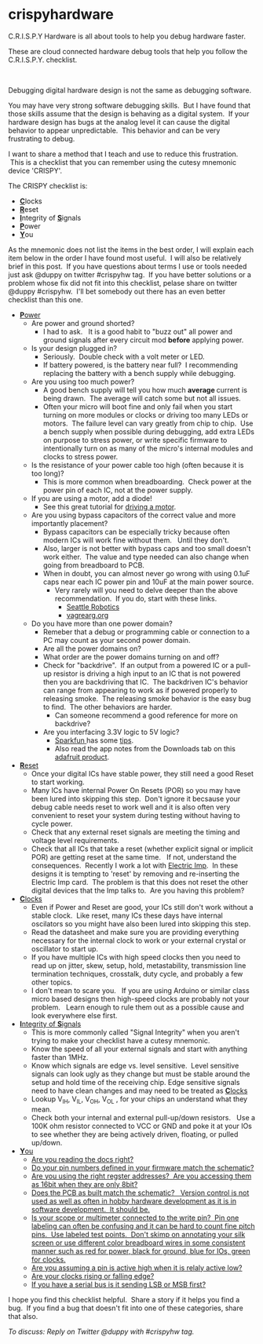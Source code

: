 crispyhardware
==============

C.R.I.S.P.Y Hardware is all about tools to help you debug hardware faster.

These are cloud connected hardware debug tools that help you follow the C.R.I.S.P.Y. checklist.

<p>&nbsp;</p>
<p>Debugging digital hardware design is not the same as debugging software.</p>
<p>You may have very strong software debugging skills. &nbsp;But I have found that those skills assume that the design is behaving as a digital system. &nbsp;If your hardware design has bugs at the analog level it can cause the digital behavior to appear unpredictable. &nbsp;This behavior and can be very frustrating to debug.</p>
<p><span>I want to share a method that I teach and use to reduce this frustration. &nbsp;This is a checklist that y<span>ou</span> can remember using the <span>cutesy</span> mnemonic device 'CRISPY'. &nbsp;</span></p>
<p>The CRISPY checklist is:</p>
<ul>
<li><span style="font-weight: bold; text-decoration: underline;">C</span>locks</li>
<li><strong><span style="text-decoration: underline;">R</span></strong><span><span>eset</span></span></li>
<li><strong><span style="text-decoration: underline;">I</span></strong><span><span>ntegrity</span> of </span><span style="text-decoration: underline;"><strong>S</strong></span><span><span>ignals</span></span></li>
<li><span style="text-decoration: underline;"><strong>P</strong></span><span><span>ower</span></span></li>
<li><strong><span style="text-decoration: underline;">Y</span></strong><span><span>ou</span></span></li>
</ul>
<p><span>As the mnemonic does not list the items in the best order, I will explain each item below in the order I have found most useful. &nbsp;I will also be relatively brief in this post. &nbsp;If y<span>ou</span> have questions about terms I use or tools needed just ask @<span>duppy</span> on twitter #<span>crispyhw</span> tag. &nbsp;If y<span>ou</span> have better solutions or a problem whose fix did not fit into this checklist, <span>pelase</span> share on twitter @<span>duppy</span> #<span>crispyhw</span>. &nbsp;I'll bet somebody out there has an even better checklist than this one.</span></p>
<ul>
<li><strong><span style="text-decoration: underline;">P</span></strong><span style="text-decoration: underline;"><span><span>ower</span></span></span> 
<ul>
<li>Are power and ground shorted?     
<ul>
<li>I had to ask. &nbsp; It is a good habit to "buzz out" all power and ground signals after every circuit mod <strong>before</strong><span>&nbsp;applying p<span>ower</span>.</span></li>
</ul>
</li>
<li>Is your design plugged in?     
<ul>
<li>Seriously. &nbsp;Double check with a volt meter or LED.</li>
<li>If battery powered, is the battery near full? &nbsp;I recommending replacing the battery with a bench supply while debugging.</li>
</ul>
</li>
<li>Are you using too much power?     
<ul>
<li>A good bench supply will tell you how much <strong>average </strong>current is being drawn. &nbsp;The average will catch some but not all issues.</li>
<li><span>Often your micro will boot fine and only fail when y<span>ou</span> start turning on more modules or clocks or driving too many <span>LEDs</span> or motors. &nbsp;The failure level can vary greatly from chip to chip. &nbsp;Use a bench supply when possible during debugging, add extra <span>LEDs</span> on purpose to stress p<span>ower</span>, or write specific firmware to intentionally turn on as many of the <span>micro's</span> internal modules and clocks to stress p<span>ower</span>.</span></li>
</ul>
</li>
<li>Is the resistance of your power cable too high (often because it is too long)?     
<ul>
<li><span>This is more common when <span>breadboarding</span>. &nbsp;Check p<span>ower</span> at the p<span>ower</span> pin of each <span>IC</span>, not at the p<span>ower</span> supply.</span></li>
</ul>
</li>
<li>If you are using a motor, add a diode!     
<ul>
<li>See this great tutorial for <a href="http://itp.nyu.edu/physcomp/Tutorials/HighCurrentLoads#toc4">driving a motor</a>.</li>
</ul>
</li>
<li>Are you using bypass capacitors of the correct value and more importantly placement?     
<ul>
<li><span>Bypass capacitors can be especially tricky because often modern <span>ICs</span> will work fine without them. &nbsp; Until they don't.</span></li>
<li><span>Also, larger is not better with bypass caps and too small doesn't work either. &nbsp;The value and type needed can also change when going from breadboard to <span>PCB</span>.</span></li>
<li><span>When in doubt, y<span>ou</span> can almost never go wrong with using 0.1<span>uF</span> caps near each <span>IC</span> p<span>ower</span> pin and 10<span>uF</span> at the main p<span>ower</span> source. </span> 
<ul>
<li>Very rarely will you need to delve deeper than the above recommendation. &nbsp;If you do, start with these links.     
<ul>
<li><a href="http://www.seattlerobotics.org/encoder/jun97/basics.html">Seattle Robotics</a>&nbsp;</li>
<li><a href="http://www.vagrearg.org/content/decoupling"><span><span>vagrearg</span>.<span>org</span></span></a></li>
</ul>
</li>
</ul>
</li>
</ul>
</li>
<li>Do you have more than one power domain?     
<ul>
<li><span><span>Remeber</span> that a debug or programming cable or connection to a PC may count as your second p<span>ower</span> domain.</span></li>
<li>Are all the power domains on?</li>
<li>What order are the power domains turning on and off?</li>
<li><span>Check for "<span>backdrive</span>". &nbsp;If an output from a powered <span>IC</span> or a pull-up resistor is driving a high input to an <span>IC</span> that is not powered then y<span>ou</span> are <span>backdriving</span> that <span>IC</span>. &nbsp;The <span>backdriven</span> <span>IC's</span> behavior can range from appearing to work as if powered properly to releasing smoke. &nbsp;The releasing smoke behavior is the easy bug to find. &nbsp;The other behaviors are harder. </span> 
<ul>
<li><span>Can someone recommend a good reference for more on <span>backdrive</span>?</span></li>
</ul>
</li>
<li>Are you interfacing 3.3V logic to 5V logic?     
<ul>
<li><a href="http://www.sparkfun.com"><span><span>Sparkfun</span> </span></a>has some <a href="http://www.sparkfun.com/tutorials/65">tips</a>.</li>
<li><span>Also read the app notes from the <span>Downloads</span> tab on this </span><a href="https://www.adafruit.com"><span><span>adafruit</span> </span></a><a href="https://www.adafruit.com/products/757">product</a>.</li>
</ul>
</li>
</ul>
</li>
</ul>
</li>
<li><span style="text-decoration: underline;"><strong>R</strong><span><span>eset</span></span></span> 
<ul>
<li><span>Once your digital <span>ICs</span> have stable p<span>ower</span>, they still need a good R<span>eset</span> to start working.</span></li>
<li><span>Many <span>ICs</span> have internal P<span>ower</span> On Resets (<span>POR</span>) so y<span>ou</span> may have been lured into skipping this step. &nbsp;Don't ignore it <span>becsause</span> your debug cable needs r<span>eset</span> to work well and it is also often very convenient to r<span>eset</span> your system during testing without having to cycle p<span>ower</span>.</span></li>
<li>Check that any external reset signals are meeting the timing and voltage level requirements.</li>
<li><span>Check that all <span>ICs</span> that take a r<span>eset</span> (whether explicit signal or implicit <span>POR</span>) are getting r<span>eset</span> at the same time. &nbsp; If not, understand the consequences. &nbsp;Recently I work a lot with </span><a href="http://www.electricimp.com">Electric Imp</a>. &nbsp;In these designs it is tempting to 'reset' by removing and re-inserting the Electric Imp card. &nbsp;The problem is that this does not reset the other digital devices that the Imp talks to. &nbsp;Are you having this problem?</li>
</ul>
</li>
<li><span style="text-decoration: underline;"><strong>C</strong>locks</span> 
<ul>
<li><span>Even if P<span>ower</span> and R<span>eset</span> are good, your <span>ICs</span> still don't work without a stable clock. &nbsp;Like r<span>eset</span>, many <span>ICs</span> these days have internal <span>oscilators</span> so y<span>ou</span> might have also been lured into skipping this step.</span></li>
<li><span>Read the <span>datasheet</span> and make sure y<span>ou</span> are providing everything necessary for the internal clock to work or your external crystal or oscillator&nbsp;to start up.</span></li>
<li><span>If y<span>ou</span> have multiple <span>ICs</span> with high speed clocks then y<span>ou</span> need to read up on jitter, skew, setup, hold, <span>metastability</span>, transmission line termination techniques, crosstalk, duty cycle, and probably a few other topics.</span></li>
<li><span>I don't mean to scare y<span>ou</span>. &nbsp; If y<span>ou</span> are using <span>Arduino</span> or similar class micro based designs then high-speed clocks are probably not your problem. &nbsp; Learn enough to rule them out as a possible cause and look everywhere else first.</span></li>
</ul>
</li>
<li><span style="text-decoration: underline;"><strong>I</strong><span><span>ntegrity</span> of </span><strong>S</strong><span><span>ignals</span></span></span> 
<ul>
<li><span>This is more commonly called "Signal I<span>ntegrity</span>" when y<span>ou</span> aren't trying to make your checklist have a <span>cutesy</span> mnemonic.</span></li>
<li>Know the speed of all your external signals and start with anything faster than 1MHz.</li>
<li>Know which signals are edge vs. level sensitive. &nbsp;Level sensitive signals can look ugly as they change but must be stable around the setup and hold time of the receiving chip. Edge sensitive signals need to have clean changes and may need to be treated as <span style="text-decoration: underline;"><strong>C</strong>locks</span></li>
<li style="vertical-align: sub;">Lookup V<span style="vertical-align: sub; font-size: 80%;">IH</span>, V<span style="vertical-align: sub; font-size: 80%;">IL</span>, V<span style="vertical-align: sub; font-size: 80%;">OH</span>, V<span style="vertical-align: sub; font-size: 80%;">OL</span> , for your chips an understand what they mean.</li>
<li style="vertical-align: sub;">Check both your internal and external pull-up/down resistors. &nbsp; Use a 100K ohm resistor connected to VCC or GND and poke it at your IOs to see whether they are being actively driven, floating, or pulled up/down.</li>
</ul>
</li>
<li><span style="text-decoration: underline;"><strong>Y</strong>ou</span> 
<ul>
<li><span style="text-decoration: underline;">Are you reading the docs <a href="http://www.imdb.com/title/tt0090605/quotes?item=qt0424789">right</a>?</span></li>
<li><span style="text-decoration: underline;">Do your pin numbers defined in your firmware match the schematic?</span></li>
<li><span style="text-decoration: underline;">Are you using the right regster addresses? &nbsp;Are you accessing them as 16bit when they are only 8bit?</span></li>
<li><span style="text-decoration: underline;">Does the PCB as built match the schematic? &nbsp; Version control is not used as well as often in hobby hardware development as it is in software development. &nbsp;It should be.</span></li>
<li><span style="text-decoration: underline;">Is your scope or multimeter connected to the write pin? &nbsp;Pin one labeling can often be confusing and it can be hard to count fine pitch pins. &nbsp;Use labeled test points. &nbsp;Don't skimp on annotating your silk screen or use different color breadboard wires in some consistent manner such as red for power, black for ground, blue for IOs, green for clocks.</span></li>
<li><span style="text-decoration: underline;">Are you assuming a pin is active high when it is relaly active low?</span></li>
<li><span style="text-decoration: underline;">Are your clocks rising or falling edge?</span></li>
<li><span style="text-decoration: underline;">If you have a serial bus is it sending LSB or MSB first?</span></li>
</ul>
</li>
</ul>
<p>I hope you find this checklist helpful. &nbsp;Share a story if it helps you find a bug. &nbsp;If you find a bug that doesn't fit into one of these categories, share that also.</p>
<p><span style="font-style: italic;">To discuss: Reply on Twitter @</span><span style="font-style: italic;">duppy</span><span style="font-style: italic;"> with #</span><span style="font-style: italic;">crispyhw</span><span style="font-style: italic;"> tag.</span></p>
